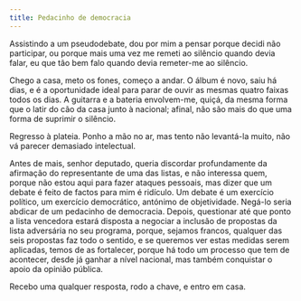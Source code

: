 ```yaml
---
title: Pedacinho de democracia
---
```


Assistindo a um pseudodebate, dou por mim a pensar porque decidi não participar, ou porque mais uma vez me remeti ao silêncio quando devia falar, eu que tão bem falo quando devia remeter-me ao silêncio.

Chego a casa, meto os fones, começo a andar. O álbum é novo, saiu há dias, e é a oportunidade ideal para parar de ouvir as mesmas quatro faixas todos os dias. A guitarra e a bateria envolvem-me, quiçá, da mesma forma que o latir do cão da casa junto à nacional; afinal, não são mais do que uma forma de suprimir o silêncio.

Regresso à plateia. Ponho a mão no ar, mas tento não levantá-la muito, não vá parecer demasiado intelectual.

Antes de mais, senhor deputado, queria discordar profundamente da afirmação do representante de uma das listas, e não interessa quem, porque não estou aqui para fazer ataques pessoais, mas dizer que um debate é feito de factos para mim é ridículo. Um debate é um exercício político, um exercício democrático, antónimo de objetividade. Negá-lo seria abdicar de um pedacinho de democracia. Depois, questionar até que ponto a lista vencedora estará disposta a negociar a inclusão de propostas da lista adversária no seu programa, porque, sejamos francos, qualquer das seis propostas faz todo o sentido, e se queremos ver estas medidas serem aplicadas, temos de as fortalecer, porque há todo um processo que tem de acontecer, desde já ganhar a nível nacional, mas também conquistar o apoio da opinião pública.

Recebo uma qualquer resposta, rodo a chave, e entro em casa.
